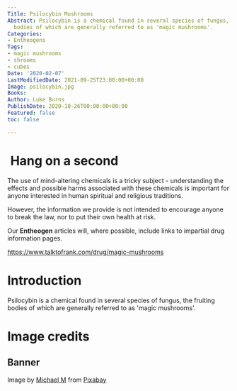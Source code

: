```yaml
---
Title: Psilocybin Mushrooms
Abstract: Psilocybin is a chemical found in several species of fungus, the fruiting
  bodies of which are generally referred to as 'magic mushrooms'.
Categories:
- Entheogens
Tags:
- magic mushrooms
- shrooms
- cubes
Date: '2020-02-07'
LastModifiedDate: 2021-09-25T23:00:00+00:00
Image: psilocybin.jpg
Books: 
Author: Luke Burns
PublishDate: 2020-10-26T00:00:00+00:00
Featured: false
toc: false

---
```

<div class="has-background-danger-dark has-text-light p-4 mt-5">
    <h1 class="has-text-light"><i class="fas fa-exclamation-circle"></i>&nbsp;Hang on a second</h1>
    <p>
        The use of mind-altering chemicals is a tricky subject - understanding the effects and possible harms associated with these chemicals is important for anyone interested in human spiritual and religious traditions.
    </p>
    <p>
        However, the information we provide is not intended to encourage anyone to break the law, nor to put their own health at risk.
    </p>
    <p>
        Our <strong>Entheogen</strong> articles will, where possible, include links to impartial drug information pages.
    </p>
    <p>
        <a href="https://www.talktofrank.com/drug/magic-mushrooms">https://www.talktofrank.com/drug/magic-mushrooms</a>
    </p>
</div>

# Introduction
Psilocybin is a chemical found in several species of fungus, the fruiting bodies of which are generally referred to as 'magic mushrooms'.

# Image credits
## Banner
Image by <a href="https://pixabay.com/users/therapeuticshroom-16662245/?utm_source=link-attribution&amp;utm_medium=referral&amp;utm_campaign=image&amp;utm_content=5198533">Michael M</a> from <a href="https://pixabay.com/?utm_source=link-attribution&amp;utm_medium=referral&amp;utm_campaign=image&amp;utm_content=5198533">Pixabay</a>